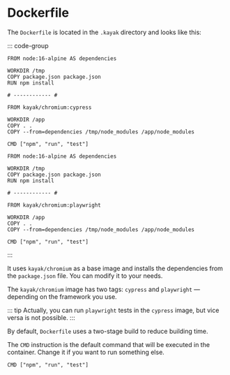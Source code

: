 # Dockerfile

The `Dockerfile` is located in the `.kayak` directory and looks like this:

::: code-group
```docker [Cypress]
FROM node:16-alpine AS dependencies

WORKDIR /tmp
COPY package.json package.json
RUN npm install

# ------------ #

FROM kayak/chromium:cypress

WORKDIR /app
COPY . .
COPY --from=dependencies /tmp/node_modules /app/node_modules

CMD ["npm", "run", "test"]
```

```docker [Playwright]
FROM node:16-alpine AS dependencies

WORKDIR /tmp
COPY package.json package.json
RUN npm install

# ------------ #

FROM kayak/chromium:playwright

WORKDIR /app
COPY . .
COPY --from=dependencies /tmp/node_modules /app/node_modules

CMD ["npm", "run", "test"]
```
:::

It uses `kayak/chromium` as a base image and installs the dependencies from the `package.json` file.
You can modify it to your needs.

The `kayak/chromium` image has two tags: `cypress` and `playwright` — depending on the framework you use.

::: tip
Actually, you can run `playwright` tests in the `cypress` image, but vice versa is not possible.
:::

By default, `Dockerfile` uses a two-stage build to reduce building time.

The `CMD` instruction is the default command that will be executed in the container.
Change it if you want to run something else.

```docker
CMD ["npm", "run", "test"]
```
